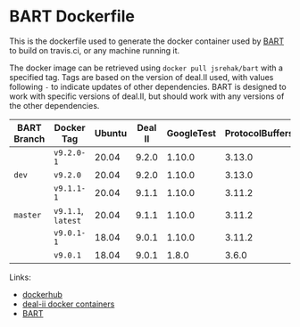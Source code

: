 # BART Dockerfile

This is the dockerfile used to generate the docker container used by
[BART](https://github.com/SlaybaughLab/BART) to build on
travis.ci, or any machine running it.

The docker image can be retrieved using `docker pull jsrehak/bart`
with a specified tag. Tags are based on the version of deal.II used,
with values following `-` to indicate updates of other
dependencies. BART is designed to work with specific versions of
deal.II, but should work with any versions of the other
dependencies. 

|BART Branch | Docker Tag           | Ubuntu   | Deal II | GoogleTest | ProtocolBuffers |FFTW   |FMT  |DocOpt|
|------------|----------------------|----------|---------|------------|-----------------|-------|-----|------|
|            | `v9.2.0-1`           | 20.04    | 9.2.0   | 1.10.0     | 3.13.0          | 3.8.8 |7.1.0|0.6.3 |
| `dev`      | `v9.2.0`             | 20.04    | 9.2.0   | 1.10.0     | 3.13.0          | 3.8.8 |
|            | `v9.1.1-1`           | 20.04    | 9.1.1   | 1.10.0     | 3.11.2          | 3.8.8 |     
| `master`   | `v9.1.1`, `latest`   | 20.04    | 9.1.1   | 1.10.0     | 3.11.2          |       |
|            | `v9.0.1-1`           | 18.04    | 9.0.1   | 1.10.0     | 3.11.2          |       |
|            | `v9.0.1`             | 18.04    | 9.0.1   | 1.8.0      | 3.6.0           |       |

Links:

- [dockerhub](https://hub.docker.com/r/jsrehak/bart/)
- [deal-ii docker containers](https://hub.docker.com/r/dealii/dealii/tags/)
- [BART](https://github.com/SlaybaughLab/BART)
